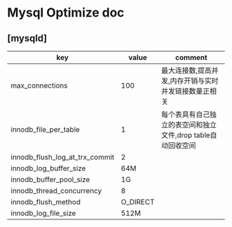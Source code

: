 # Mysql Optimize doc

## [mysqld]
key|value|comment
--|--|--
max_connections|100|最大连接数,提高并发,内存开销与实时并发链接数量正相关
innodb_file_per_table|1|每个表具有自己独立的表空间和独立文件,drop table自动回收空间
innodb_flush_log_at_trx_commit|2|
innodb_log_buffer_size|64M|
innodb_buffer_pool_size|1G|
innodb_thread_concurrency|8|
innodb_flush_method|O_DIRECT|
innodb_log_file_size|512M|